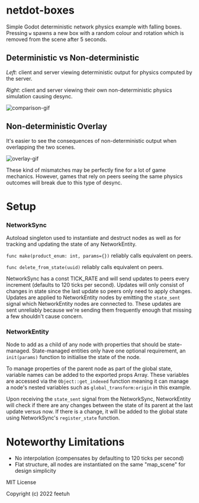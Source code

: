 # netdot-boxes

Simple Godot deterministic network physics example with falling boxes. Pressing `w` spawns a new box with a random colour and rotation which is removed from the scene after 5 seconds.

## Deterministic vs Non-deterministic

*Left*: client and server viewing deterministic output for physics computed by the server.

*Right*: client and server viewing their own non-deterministic physics simulation causing desync.

![comparison-gif](other/comparison.gif)

## Non-deterministic Overlay

It's easier to see the consequences of non-deterministic output when overlapping the two scenes. 

![overlay-gif](other/non-deterministic.gif)

These kind of mismatches may be perfectly fine for a lot of game mechanics. However, games that rely on peers seeing the same physics outcomes will break due to this type of desync.

# Setup

### **NetworkSync**

Autoload singleton used to instantiate and destruct nodes as well as for tracking and updating the state of any NetworkEntity.

`func make(product_enum: int, params={})` reliably calls equivalent on peers.

`func delete_from_state(uuid)` reliably calls equivalent on peers.

NetworkSync has a const TICK_RATE and will send updates to peers every increment (defaults to 120 ticks per second). Updates will only consist of changes in state since the last update so peers only need to apply changes. Updates are applied to NetworkEntity nodes by emitting the `state_sent` signal which NetworkEntity nodes are connected to. These updates are sent unreliably because we're sending them frequently enough that missing a few shouldn't cause concern.

### **NetworkEntity**

Node to add as a child of any node with properties that should be state-managed. State-managed entities only have one optional requirement, an `init(params)` function to initialise the state of the node.

To manage properties of the parent node as part of the global state, variable names can be added to the exported props Array. These variables are accessed via the `Object::get_indexed` function meaning it can manage a node's nested variables such as `global_transform:origin` in this example.

Upon receiving the `state_sent` signal from the NetworkSync, NetworkEntity will check if there are any changes between the state of its parent at the last update versus now. If there is a change, it will be added to the global state using NetworkSync's `register_state` function.

# Noteworthy Limitations

* No interpolation (compensates by defaulting to 120 ticks per second)
* Flat structure, all nodes are instantiated on the same "map_scene" for design simplicity

MIT License

Copyright (c) 2022 feetuh
